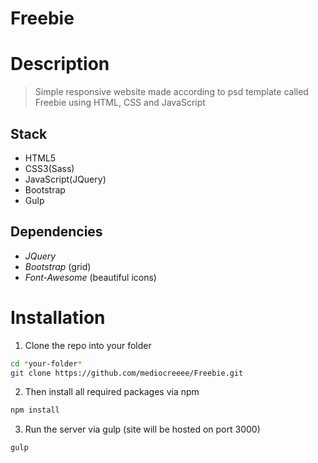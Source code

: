 # Freebie

# Description

> Simple responsive website made according to psd template called Freebie using HTML, CSS and JavaScript

## Stack

- HTML5
- CSS3(Sass)
- JavaScript(JQuery)
- Bootstrap
- Gulp

## Dependencies

- _JQuery_
- _Bootstrap_ (grid)
- _Font-Awesome_ (beautiful icons)

# Installation

1. Clone the repo into your folder

```sh
cd *your-folder*
git clone https://github.com/mediocreeee/Freebie.git
```

2. Then install all required packages via npm

```sh
npm install
```

3. Run the server via gulp (site will be hosted on port 3000)

```sh
gulp
```
